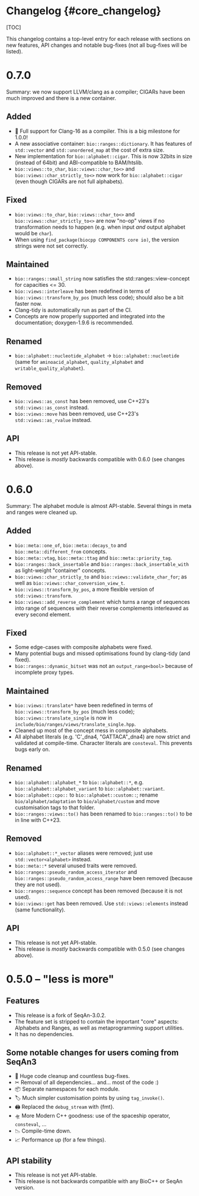 # Changelog {#core_changelog}

[TOC]

This changelog contains a top-level entry for each release with sections on new features, API changes and notable
bug-fixes (not all bug-fixes will be listed).

# 0.7.0

Summary: we now support LLVM/clang as a compiler; CIGARs have been much improved and there is a new container.

## Added

* 🐉 Full support for Clang-16 as a compiler. This is a big milestone for 1.0.0!
* A new associative container: `bio::ranges::dictionary`. It has features of `std::vector` and `std::unordered_map` at the cost of extra size.
* New implementation for `bio::alphabet::cigar`. This is now 32bits in size (instead of 64bit) and ABI-compatible to BAM/htslib.
* `bio::views::to_char`, `bio::views::char_to<>` and `bio::views::char_strictly_to<>` now work for `bio::alphabet::cigar` (even though CIGARs are not full alphabets).

## Fixed

* `bio::views::to_char`, `bio::views::char_to<>` and `bio::views::char_strictly_to<>` are now "no-op" views if no transformation needs to happen (e.g. when input *and* output alphabet would be `char`).
* When using `find_package(biocpp COMPONENTS core io)`, the version strings were not set correctly.

## Maintained

* `bio::ranges::small_string` now satisfies the std::ranges::view-concept for capacities <= 30.
* `bio::views::interleave` has been redefined in terms of `bio::views::transform_by_pos` (much less code); should also be a bit faster now.
* Clang-tidy is automatically run as part of the CI.
* Concepts are now properly supported and integrated into the documentation; doxygen-1.9.6 is recommended.

## Renamed

* `bio::alphabet::nucleotide_alphabet` → `bio::alphabet::nucleotide` (same for `aminoacid_alphabet`, `quality_alphabet` and `writable_quality_alphabet`).

## Removed

* `bio::views::as_const` has been removed, use C++23's `std::views::as_const` instead.
* `bio::views::move` has been removed, use C++23's `std::views::as_rvalue` instead.

## API

* This release is not yet API-stable.
* This release is *mostly* backwards compatible with 0.6.0 (see changes above).


# 0.6.0

Summary: The alphabet module is almost API-stable. Several things in meta and ranges were cleaned up.

## Added

* `bio::meta::one_of`, `bio::meta::decays_to` and `bio::meta::different_from` concepts.
* `bio::meta::vtag`, `bio::meta::ttag` and `bio::meta::priority_tag`.
* `bio::ranges::back_insertable` and `bio::ranges::back_insertable_with` as light-weight "container" concepts.
* `bio::views::char_strictly_to` and `bio::views::validate_char_for`; as well as `bio::views::char_conversion_view_t`.
* `bio::views::transform_by_pos`, a more flexible version of `std::views::transform`.
* `bio::views::add_reverse_complement` which turns a range of sequences into range of sequences with their reverse complements interleaved as every second element.

## Fixed

* Some edge-cases with composite alphabets were fixed.
* Many potential bugs and missed optimisations found by clang-tidy (and fixed).
* `bio::ranges::dynamic_bitset` was not an `output_range<bool>` because of incomplete proxy types.

## Maintained

* `bio::views::translate*` have been redefined in terms of `bio::views::transform_by_pos` (much less code); `bio::views::translate_single` is now in `include/bio/ranges/views/translate_single.hpp`.
* Cleaned up most of the concept mess in composite alphabets.
* All alphabet literals (e.g. 'C'_dna4, "GATTACA"_dna4) are now strict and validated at compile-time. Character literals are `consteval`. This prevents bugs early on.

## Renamed

* `bio::alphabet::alphabet_*` to `bio::alphabet::*`, e.g. `bio::alphabet::alphabet_variant` to `bio::alphabet::variant`.
* `bio::alphabet::cpo::` to `bio::alphabet::custom::`; rename `bio/alphabet/adaptation` to `bio/alphabet/custom` and move customisation tags to that folder.
* `bio::ranges::views::to()` has been renamed to `bio::ranges::to()` to be in line with C++23.

## Removed

* `bio::alphabet::*_vector` aliases were removed; just use `std::vector<alphabet>` instead.
* `bio::meta::*` several unused traits were removed.
* `bio::ranges::pseudo_random_access_iterator` and `bio::ranges::pseudo_random_access_range` have been removed (because they are not used).
* `bio::ranges::sequence` concept has been removed (because it is not used).
* `bio::views::get` has been removed. Use `std::views::elements` instead (same functionality).

## API

* This release is not yet API-stable.
* This release is *mostly* backwards compatible with 0.5.0 (see changes above).


# 0.5.0 – "less is more"

## Features

* This release is a fork of SeqAn-3.0.2.
* The feature set is stripped to contain the important "core" aspects: Alphabets and Ranges, as well as metaprogramming support utilities.
* It has no dependencies.

## Some notable changes for users coming from SeqAn3

* 🧹 Huge code cleanup and countless bug-fixes.
* ✂ Removal of all dependencies… and… most of the code :)
* 📦 Separate namespaces for each module.
* 🏷 Much simpler customisation points by using `tag_invoke()`.
* 🖨 Replaced the `debug_stream` with {fmt}.
* 🛸 More Modern C++ goodness: use of the spaceship operator, `consteval`, …
* 📉 Compile-time down.
* 📈 Performance up (for a few things).

## API stability

* This release is not yet API-stable.
* This release is not backwards compatible with any BioC++ or SeqAn version.

